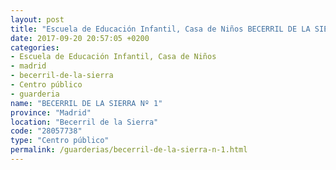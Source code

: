 ```yaml
---
layout: post
title: "Escuela de Educación Infantil, Casa de Niños BECERRIL DE LA SIERRA Nº 1"
date: 2017-09-20 20:57:05 +0200
categories:
- Escuela de Educación Infantil, Casa de Niños
- madrid
- becerril-de-la-sierra
- Centro público
- guarderia
name: "BECERRIL DE LA SIERRA Nº 1"
province: "Madrid"
location: "Becerril de la Sierra"
code: "28057738"
type: "Centro público"
permalink: /guarderias/becerril-de-la-sierra-n-1.html
---
```

